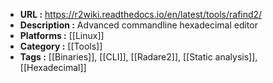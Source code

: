 - **URL :** https://r2wiki.readthedocs.io/en/latest/tools/rafind2/
- **Description :** Advanced commandline hexadecimal editor
- **Platforms :** [[Linux]]
- **Category :** [[Tools]]
- **Tags :** [[Binaries]], [[CLI]], [[Radare2]], [[Static analysis]], [[Hexadecimal]]